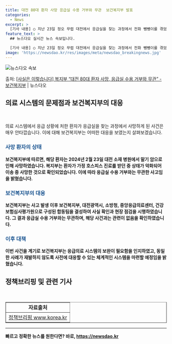 ```yaml
---
title: 대전 80대 환자 사망 응급실 수용 거부와 무관  보건복지부 발표
categories:
  - News
excerpt: >
  [기사 내용] ○ 지난 23일 정오 무렵 대전에서 응급실을 찾는 과정에서 전화 뺑뺑이를 겪었던 80대 심정지…
feature_text: >
  ## 뉴스다오 실시간 뉴스 속보입니다.

  [기사 내용] ○ 지난 23일 정오 무렵 대전에서 응급실을 찾는 과정에서 전화 뺑뺑이를 겪었던 80대 심정지…
image: 'https://newsdao.kr/res/images/meta/newsdao_breakingnews.jpg'
---
```


![뉴스다오 속보](https://newsdao.kr/res/images/meta/newsdao_breakingnews.jpg)

<p>출처: <a href="https://newsdao.kr/3246" rel="dofollow">[사실은 이렇습니다] 복지부 “대전 80대 환자 사망, 응급실 수용 거부와 무관” - 보건복지부</a> | 뉴스다오</p>

<h2 data-ke-size="size26">의료 시스템의 문제점과 보건복지부의 대응</h2>
<p data-ke-size="size16">&nbsp;</p>
의료 시스템에서 응급 상황에 처한 환자가 응급실을 찾는 과정에서 사망하게 된 사건은 매우 안타깝습니다. 이에 대해 보건복지부는 어떠한 대응을 보였는지 살펴보겠습니다.

<h3><b><span style="color: #1a5490;">사망 환자의 상태</span><b></h3>
<p>보건복지부에 따르면, 해당 환자는 2024년 2월 23일 대전 소재 병원에서 말기 암으로 인해 사망하였습니다. 복지부는 환자가 가정 호스피스 진료를 받던 중 상태가 악화되어 이송 중 사망한 것으로 확인되었습니다. 이에 따라 응급실 수용 거부와는 무관한 사고임을 밝혔습니다.</p>

<h3><b><span style="color: #1a5490;">보건복지부의 대응</span><b></h3>
<p>보건복지부는 사고 발생 이후 보건복지부, 대전광역시, 소방청, 중앙응급의료센터, 건강보험심사평가원으로 구성된 합동팀을 결성하여 사실 확인과 현장 점검을 시행하였습니다. 그 결과 응급실 수용 거부와는 무관하며, 해당 사건과는 관련이 없음을 확인하였습니다.</p>

<h3><b><span style="color: #1a5490;">이후 대책</span><b></h3>
<p>이번 사건을 계기로 보건복지부는 응급의료 시스템의 보완이 필요함을 인지하였고, 동일한 사례가 재발하지 않도록 사전에 대응할 수 있는 체계적인 시스템을 마련할 예정임을 밝혔습니다.</p>

<h2 data-ke-size="size26">정책브리핑 및 관련 기사</h2>
<p data-ke-size="size16">&nbsp;</p>
<table style="width: 100%;" border="1">
<tbody>
<tr>
<td style="text-align: center; height: 17px;"><b>자료출처</b></td>
</tr>
<tr>
<td style="text-align: center; height: 17px;"><a href="https://newsdao.kr/3246">정책브리핑 www.korea.kr</a></td>
</tr>
</tbody>
</table>
<hr> 

빠르고 정확한 뉴스를 원한다면? 바로, <a href="https://newsdao.kr" rel="dofollow">https://newsdao.kr</a>


